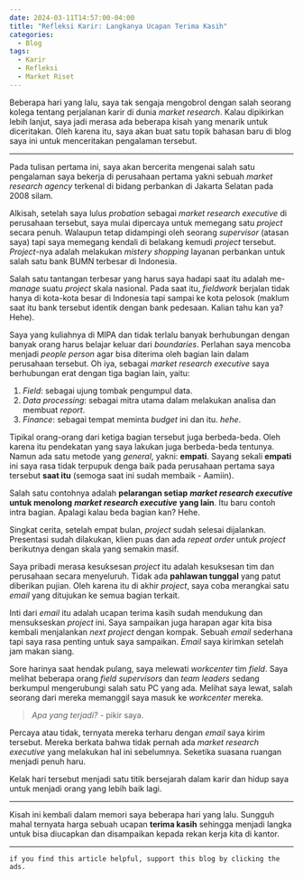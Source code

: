```yaml
---
date: 2024-03-11T14:57:00-04:00
title: "Refleksi Karir: Langkanya Ucapan Terima Kasih"
categories:
  - Blog
tags:
  - Karir
  - Refleksi
  - Market Riset
---
```


Beberapa hari yang lalu, saya tak sengaja mengobrol dengan salah seorang kolega tentang perjalanan karir di dunia _market research_. Kalau dipikirkan lebih lanjut, saya jadi merasa ada beberapa kisah yang menarik untuk diceritakan. Oleh karena itu, saya akan buat satu topik bahasan baru di blog saya ini untuk menceritakan pengalaman tersebut.

------------------------------------------------------------------------

Pada tulisan pertama ini, saya akan bercerita mengenai salah satu pengalaman saya bekerja di perusahaan pertama yakni sebuah _market research agency_ terkenal di bidang perbankan di Jakarta Selatan pada 2008 silam.

Alkisah, setelah saya lulus _probation_ sebagai _market research executive_ di perusahaan tersebut, saya mulai dipercaya untuk memegang satu _project_ secara penuh. Walaupun tetap didampingi oleh seorang _supervisor_ (atasan saya) tapi saya memegang kendali di belakang kemudi _project_ tersebut. _Project_-nya adalah melakukan _mistery shopping_ layanan perbankan untuk salah satu bank BUMN terbesar di Indonesia.

Salah satu tantangan terbesar yang harus saya hadapi saat itu adalah me- _manage_ suatu _project_ skala nasional. Pada saat itu, _fieldwork_ berjalan tidak hanya di kota-kota besar di Indonesia tapi sampai ke kota pelosok (maklum saat itu bank tersebut identik dengan bank pedesaan. Kalian tahu kan ya? Hehe).

Saya yang kuliahnya di MIPA dan tidak terlalu banyak berhubungan dengan banyak orang harus belajar keluar dari _boundaries_. Perlahan saya mencoba menjadi _people person_ agar bisa diterima oleh bagian lain dalam perusahaan tersebut. Oh iya, sebagai _market research executive_ saya berhubungan erat dengan tiga bagian lain, yaitu:

1. _Field_: sebagai ujung tombak pengumpul data.
1. _Data processing_: sebagai mitra utama dalam melakukan analisa dan membuat _report_.
1. _Finance_: sebagai tempat meminta _budget_ ini dan itu. _hehe_.

Tipikal orang-orang dari ketiga bagian tersebut juga berbeda-beda. Oleh karena itu pendekatan yang saya lakukan juga berbeda-beda tentunya. Namun ada satu metode yang _general_, yakni: __empati__. Sayang sekali __empati__ ini saya rasa tidak terpupuk denga baik pada perusahaan pertama saya tersebut __saat itu__ (semoga saat ini sudah membaik - Aamiin).

Salah satu contohnya adalah __pelarangan setiap__ ___market research executive___ __untuk menolong__ ___market research executive___ __yang lain__. Itu baru contoh intra bagian. Apalagi kalau beda bagian kan? Hehe.

Singkat cerita, setelah empat bulan, _project_ sudah selesai dijalankan. Presentasi sudah dilakukan, klien puas dan ada _repeat order_ untuk _project_ berikutnya dengan skala yang semakin masif.

Saya pribadi merasa kesuksesan _project_ itu adalah kesuksesan tim dan perusahaan secara menyeluruh. Tidak ada __pahlawan tunggal__ yang patut diberikan pujian. Oleh karena itu di akhir _project_, saya coba merangkai satu _email_ yang ditujukan ke semua bagian terkait.

Inti dari _email_ itu adalah ucapan terima kasih sudah mendukung dan mensukseskan _project_ ini. Saya sampaikan juga harapan agar kita bisa kembali menjalankan _next project_ dengan kompak. Sebuah _email_ sederhana tapi saya rasa penting untuk saya sampaikan. _Email_ saya kirimkan setelah jam makan siang.

Sore harinya saat hendak pulang, saya melewati _workcenter_ tim _field_. Saya melihat beberapa orang _field supervisors_ dan _team leaders_ sedang berkumpul mengerubungi salah satu PC yang ada. Melihat saya lewat, salah seorang dari mereka memanggil saya masuk ke _workcenter_ mereka. 

> _Apa yang terjadi?_ - pikir saya.

Percaya atau tidak, ternyata mereka terharu dengan _email_ saya kirim tersebut. Mereka berkata bahwa tidak pernah ada _market research executive_ yang melakukan hal ini sebelumnya. Seketika suasana ruangan menjadi penuh haru.

Kelak hari tersebut menjadi satu titik bersejarah dalam karir dan hidup saya untuk menjadi orang yang lebih baik lagi.

------------------------------------------------------------------------

Kisah ini kembali dalam memori saya beberapa hari yang lalu. Sungguh mahal ternyata harga sebuah ucapan __terima kasih__ sehingga menjadi langka untuk bisa diucapkan dan disampaikan kepada rekan kerja kita di kantor. 

------------------------------------------------------------------------

`if you find this article helpful, support this blog by clicking the ads.`
